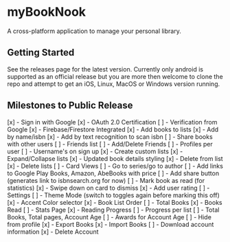 # myBookNook

A cross-platform application to manage your personal library.

## Getting Started

See the releases page for the latest version. Currently only android is supported as an official release but you are more then welcome to clone the repo and attempt to get an iOS, Linux, MacOS or Windows version running.

## Milestones to Public Release

[x] - Sign in with Google
	[x] - OAuth 2.0 Certification
	[ ] - Verification from Google
[x] - Firebase/Firestore Integrated
[x] - Add books to lists
	[x] - Add by name/isbn
	[x] - Add by text recognition to scan isbn
	[ ] - Share books with other users
[ ] - Friends list
	[ ] - Add/Delete Friends
	[ ] - Profiles per user
	[ ] - Username's on sign up
[x] - Create custom lists
	[x] - Expand/Collapse lists
	[x] - Updated book details styling
	[x] - Delete from list
	[x] - Delete lists
[ ] - Card Views
	[ ] - Go to series/go to author
	[ ] - Add links to Google Play Books, Amazon, AbeBooks with price
	[ ] - Add share button (generates link to isbnsearch.org for now)
	[ ] - Mark book as read (for statistics)
	[x] - Swipe down on card to dismiss
	[x] - Add user rating
[ ] - Settings
	[ ] - Theme Mode (switch to toggles again before marking this off)
	[x] - Accent Color selector
	[x] - Book List Order
	[ ] - Total Books
	[x] - Books Read
	[ ] - Stats Page
		[x] - Reading Progress
		[ ] - Progress per list
	  [ ] - Total Books, Total pages, Account Age
		[ ] - Awards for Account Age
		[ ] - Hide from profile
	[x] - Export Books
	[x] - Import Books
	[ ] - Download account information
	[x] - Delete Account
